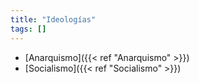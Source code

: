 ```yaml
---
title: "Ideologías"
tags: []
---
```

- [Anarquismo]({{< ref "Anarquismo" >}})
- [Socialismo]({{< ref "Socialismo" >}})